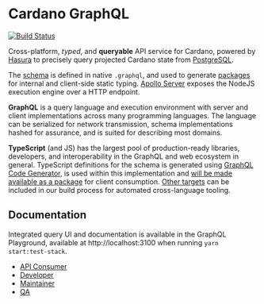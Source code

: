 # Cardano GraphQL
[![Build Status](https://jenkins.daedalus-operations.com/buildStatus/icon?job=cardano-graphql%2Fmaster)](https://jenkins.daedalus-operations.com/blue/organizations/jenkins/cardano-graphql/)

Cross-platform, _typed_, and **queryable** API service for Cardano, powered by [Hasura](https://hasura.io/) to precisely query projected Cardano state from [PostgreSQL](https://www.postgresql.org/).

The [schema](src_temp/schema.graphql) is defined in native `.graphql`, and used to generate [packages](src/generated_packages/README.md) for internal and client-side static typing. [Apollo Server](https://www.apollographql.com/docs/apollo-server/) exposes the NodeJS execution engine over a HTTP endpoint. 

**GraphQL** is a query language and execution environment with server and client implementations across many programming languages. The language can be serialized for network transmission, schema implementations hashed for assurance, and is suited for describing most domains.
 
**TypeScript** (and JS) has the largest pool of production-ready libraries, developers, and interoperability in the GraphQL and web ecosystem in general. TypeScript definitions for the schema is generated using [GraphQL Code Generator](https://graphql-code-generator.com), is used within this implementation and [will be made available as a package](https://github.com/input-output-hk/cardano-graphql/issues/8) for client consumption. [Other targets](https://graphql-code-generator.com/docs/plugins/) can be included in our build process for automated cross-language tooling.

## Documentation
Integrated query UI and documentation is available in the GraphQL Playground, available at http://localhost:3100 when running `yarn start:test-stack`.

- [API Consumer](./docs/api_consumer)
- [Developer](./docs/developer)
- [Maintainer](./docs/maintainer)
- [QA](./docs/qa)

